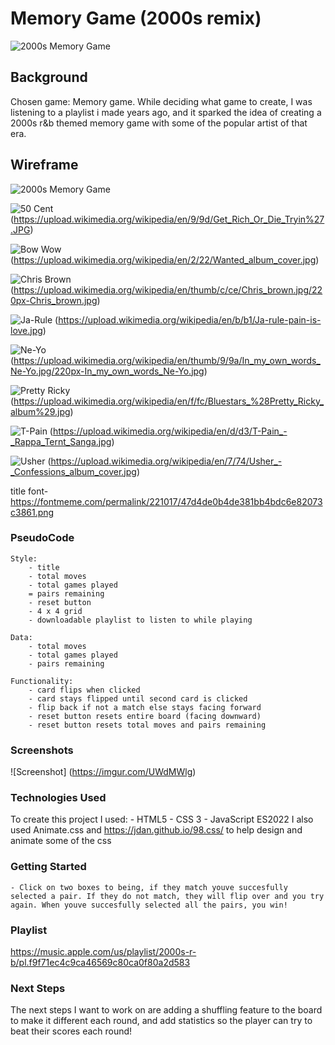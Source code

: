 # Memory Game (2000s remix)
![2000s Memory Game](https://fontmeme.com/permalink/221017/47d4de0b4de381bb4bdc6e82073c3861.png)
## Background 
Chosen game: Memory game. While deciding what game to create, I was listening to a playlist i made years ago, and it sparked the idea of creating a 2000s r&b themed memory game with some of the popular artist of that era. 

## Wireframe

![2000s Memory Game](img/Wireframe.png)

![50 Cent](img/50%20Cent.jpg) (https://upload.wikimedia.org/wikipedia/en/9/9d/Get_Rich_Or_Die_Tryin%27.JPG)

![Bow Wow](img/Bow%20Wow.jpg) (https://upload.wikimedia.org/wikipedia/en/2/22/Wanted_album_cover.jpg)

![Chris Brown](img/Chris%20Brown.jpg) (https://upload.wikimedia.org/wikipedia/en/thumb/c/ce/Chris_brown.jpg/220px-Chris_brown.jpg)

![Ja-Rule](img/Ja-Rule.jpg) (https://upload.wikimedia.org/wikipedia/en/b/b1/Ja-rule-pain-is-love.jpg)

![Ne-Yo](img/Ne-Yo.jpg) (https://upload.wikimedia.org/wikipedia/en/thumb/9/9a/In_my_own_words_Ne-Yo.jpg/220px-In_my_own_words_Ne-Yo.jpg)

![Pretty Ricky](img/Pretty%20Ricky.jpg) (https://upload.wikimedia.org/wikipedia/en/f/fc/Bluestars_%28Pretty_Ricky_album%29.jpg)

![T-Pain](img/T-Pain.jpg) (https://upload.wikimedia.org/wikipedia/en/d/d3/T-Pain_-_Rappa_Ternt_Sanga.jpg)

![Usher](img/Usher.jpg) (https://upload.wikimedia.org/wikipedia/en/7/74/Usher_-_Confessions_album_cover.jpg)

title font- https://fontmeme.com/permalink/221017/47d4de0b4de381bb4bdc6e82073c3861.png




### PseudoCode

    Style: 
        - title
        - total moves
        - total games played
        = pairs remaining 
        - reset button
        - 4 x 4 grid 
        - downloadable playlist to listen to while playing

    Data:
        - total moves 
        - total games played 
        - pairs remaining
        
    Functionality: 
        - card flips when clicked 
        - card stays flipped until second card is clicked 
        - flip back if not a match else stays facing forward
        - reset button resets entire board (facing downward)
        - reset button resets total moves and pairs remaining 


### Screenshots
![Screenshot] (https://imgur.com/UWdMWlg)

### Technologies Used
To create this project I used:
    - HTML5
    - CSS 3
    - JavaScript ES2022
I also used Animate.css and https://jdan.github.io/98.css/ to help design and animate some of the css

### Getting Started
    - Click on two boxes to being, if they match youve succesfully selected a pair. If they do not match, they will flip over and you try again. When youve succesfully selected all the pairs, you win!

### Playlist
 https://music.apple.com/us/playlist/2000s-r-b/pl.f9f71ec4c9ca46569c80ca0f80a2d583

### Next Steps
The next steps I want to work on are adding a shuffling feature to the board to make it different each round, and add statistics so the player can try to beat their scores each round!

